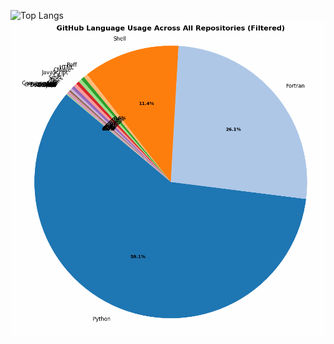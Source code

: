 ![Top Langs](https://github-readme-stats.vercel.app/api/top-langs/?username=Alireza-Lashkaripour&layout=compact)
![Languages Usage](./language_stats.gif)
